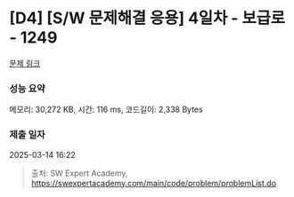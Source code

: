 # [D4] [S/W 문제해결 응용] 4일차 - 보급로 - 1249 

[문제 링크](https://swexpertacademy.com/main/code/problem/problemDetail.do?contestProbId=AV15QRX6APsCFAYD) 

### 성능 요약

메모리: 30,272 KB, 시간: 116 ms, 코드길이: 2,338 Bytes

### 제출 일자

2025-03-14 16:22



> 출처: SW Expert Academy, https://swexpertacademy.com/main/code/problem/problemList.do